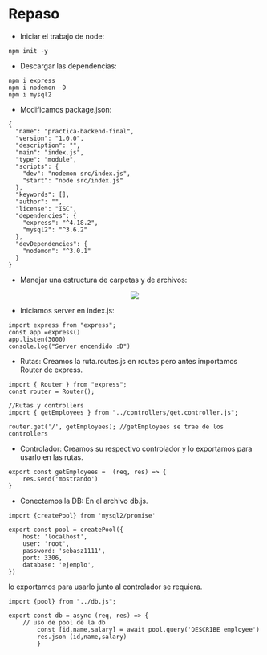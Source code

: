 # Repaso

* Iniciar el trabajo de node:
```
npm init -y
```

* Descargar las dependencias:
```
npm i express
npm i nodemon -D
npm i mysql2
```

* Modificamos package.json:
```
{
  "name": "practica-backend-final",
  "version": "1.0.0",
  "description": "",
  "main": "index.js",
  "type": "module",
  "scripts": {
    "dev": "nodemon src/index.js",
    "start": "node src/index.js"
  },
  "keywords": [],
  "author": "",
  "license": "ISC",
  "dependencies": {
    "express": "^4.18.2",
    "mysql2": "^3.6.2"
  },
  "devDependencies": {
    "nodemon": "^3.0.1"
  }
}

```

* Manejar una estructura de carpetas y de archivos:

<div id ="header" align="center">
<img src="https://github.com/sbstzuluaga1111/repaso/assets/133683120/917d13df-3aae-47c3-9543-fae6d5c4ed95">
</div>

* Iniciamos server en index.js:
```
import express from "express";
const app =express()
app.listen(3000)
console.log("Server encendido :D")
```

* Rutas:
Creamos la ruta.routes.js en routes pero antes importamos Router de express.
```
import { Router } from "express";
const router = Router();
```
```
//Rutas y controllers
import { getEmployees } from "../controllers/get.controller.js";

router.get('/', getEmployees); //getEmployees se trae de los controllers
```

* Controlador:
Creamos su respectivo controlador y lo exportamos para usarlo en las rutas.
```
export const getEmployees =  (req, res) => {
    res.send('mostrando')
}
```

* Conectamos la DB:
En el archivo db.js.

```
import {createPool} from 'mysql2/promise'

export const pool = createPool({
    host: 'localhost',
    user: 'root',
    password: 'sebasz1111',
    port: 3306,
    database: 'ejemplo',
})
```
lo exportamos para usarlo junto al controlador se requiera.

```
import {pool} from "../db.js";

export const db = async (req, res) => {
    // uso de pool de la db
        const [id,name,salary] = await pool.query('DESCRIBE employee')
        res.json (id,name,salary)
        }
```

